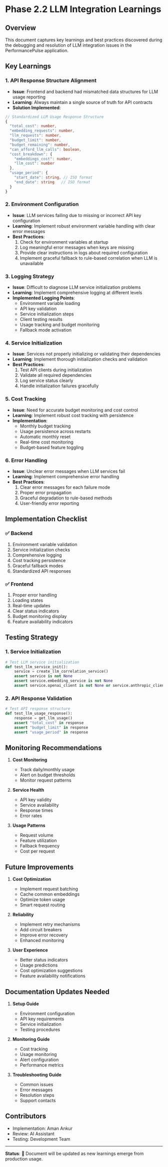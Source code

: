 # Phase 2.2 LLM Integration Learnings

## Overview
This document captures key learnings and best practices discovered during the debugging and resolution of LLM integration issues in the PerformancePulse application.

## Key Learnings

### 1. API Response Structure Alignment
- **Issue**: Frontend and backend had mismatched data structures for LLM usage reporting
- **Learning**: Always maintain a single source of truth for API contracts
- **Solution Implemented**:
```typescript
// Standardized LLM Usage Response Structure
{
  "total_cost": number,
  "embedding_requests": number,
  "llm_requests": number,
  "budget_limit": number,
  "budget_remaining": number,
  "can_afford_llm_calls": boolean,
  "cost_breakdown": {
    "embeddings_cost": number,
    "llm_cost": number
  },
  "usage_period": {
    "start_date": string, // ISO format
    "end_date": string   // ISO format
  }
}
```

### 2. Environment Configuration
- **Issue**: LLM services failing due to missing or incorrect API key configuration
- **Learning**: Implement robust environment variable handling with clear error messages
- **Best Practices**:
  1. Check for environment variables at startup
  2. Log meaningful error messages when keys are missing
  3. Provide clear instructions in logs about required configuration
  4. Implement graceful fallback to rule-based correlation when LLM is unavailable

### 3. Logging Strategy
- **Issue**: Difficult to diagnose LLM service initialization problems
- **Learning**: Implement comprehensive logging at different levels
- **Implemented Logging Points**:
  - Environment variable loading
  - API key validation
  - Service initialization steps
  - Client testing results
  - Usage tracking and budget monitoring
  - Fallback mode activation

### 4. Service Initialization
- **Issue**: Services not properly initializing or validating their dependencies
- **Learning**: Implement thorough initialization checks and validation
- **Best Practices**:
  1. Test API clients during initialization
  2. Validate all required dependencies
  3. Log service status clearly
  4. Handle initialization failures gracefully

### 5. Cost Tracking
- **Issue**: Need for accurate budget monitoring and cost control
- **Learning**: Implement robust cost tracking with persistence
- **Implementation**:
  - Monthly budget tracking
  - Usage persistence across restarts
  - Automatic monthly reset
  - Real-time cost monitoring
  - Budget-based feature toggling

### 6. Error Handling
- **Issue**: Unclear error messages when LLM services fail
- **Learning**: Implement comprehensive error handling
- **Best Practices**:
  1. Clear error messages for each failure mode
  2. Proper error propagation
  3. Graceful degradation to rule-based methods
  4. User-friendly error reporting

## Implementation Checklist

### ✅ Backend
1. Environment variable validation
2. Service initialization checks
3. Comprehensive logging
4. Cost tracking persistence
5. Graceful fallback modes
6. Standardized API responses

### ✅ Frontend
1. Proper error handling
2. Loading states
3. Real-time updates
4. Clear status indicators
5. Budget monitoring display
6. Feature availability indicators

## Testing Strategy

### 1. Service Initialization
```python
# Test LLM service initialization
def test_llm_service_init():
    service = create_llm_correlation_service()
    assert service is not None
    assert service.embedding_service is not None
    assert service.openai_client is not None or service.anthropic_client is not None
```

### 2. API Response Validation
```python
# Test API response structure
def test_llm_usage_response():
    response = get_llm_usage()
    assert "total_cost" in response
    assert "budget_limit" in response
    assert "usage_period" in response
```

## Monitoring Recommendations

1. **Cost Monitoring**
   - Track daily/monthly usage
   - Alert on budget thresholds
   - Monitor request patterns

2. **Service Health**
   - API key validity
   - Service availability
   - Response times
   - Error rates

3. **Usage Patterns**
   - Request volume
   - Feature utilization
   - Fallback frequency
   - Cost per request

## Future Improvements

1. **Cost Optimization**
   - Implement request batching
   - Cache common embeddings
   - Optimize token usage
   - Smart request routing

2. **Reliability**
   - Implement retry mechanisms
   - Add circuit breakers
   - Improve error recovery
   - Enhanced monitoring

3. **User Experience**
   - Better status indicators
   - Usage predictions
   - Cost optimization suggestions
   - Feature availability notifications

## Documentation Updates Needed

1. **Setup Guide**
   - Environment configuration
   - API key requirements
   - Service initialization
   - Testing procedures

2. **Monitoring Guide**
   - Cost tracking
   - Usage monitoring
   - Alert configuration
   - Performance metrics

3. **Troubleshooting Guide**
   - Common issues
   - Error messages
   - Resolution steps
   - Support contacts

## Contributors
- Implementation: Aman Ankur
- Review: AI Assistant
- Testing: Development Team

---

**Status**: 📝 Document will be updated as new learnings emerge from production usage. 